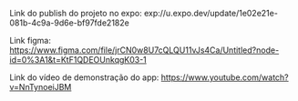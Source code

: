 Link do publish do projeto no expo: exp://u.expo.dev/update/1e02e21e-081b-4c9a-9d6e-bf97fde2182e

Link figma: https://www.figma.com/file/jrCN0w8U7cQLQU11vJs4Ca/Untitled?node-id=0%3A1&t=KtF1QDEOUnkqgK03-1

Link do vídeo de demonstração do app: https://www.youtube.com/watch?v=NnTynoeiJBM
